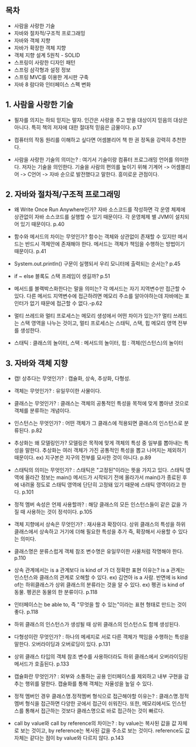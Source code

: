 ## 목차 
- 사람을 사랑한 기술
- 자바와 절차적/구조적 프로그래밍
- 자바와 객체 지향
- 자바가 확장한 객체 지향
- 객체 지향 설계 5원칙 - SOLID
- 스프링이 사랑한 디자인 패턴
- 스프링 삼각형과 설정 정보
- 스프링 MVC를 이용한 게시판 구축
- 자바 8 람다와 인터페이스 스펙 변화

## 1. 사람을 사랑한 기술 
- 필자를 의지는 하되 믿지는 말자. 인간은 사랑을 주고 받을 대상이지 믿음의 대상은 아니다. 특히 책의 저자에 대한 절대적 믿음은 금물이다. p.17
- 컴퓨터의 작동 원리를 이해하고 싶다면 어셈블리어 책 한 권 정독을 강력히 추천한다. 

- 사람을 사랑한 기술의 의미는? :  여기서 기술이랑 컴퓨터 프로그래밍 언어를 의미한다. 저자는 기술을 의인한다. 기술을 사람의 편의를 높이기 위해 기계어 -> 어셈블리어 -> C언어 -> 자바 순으로 발전했다고 말한다. 흥미로운 관점이다. 

## 2. 자바와 절차적/구조적 프로그래밍 
- 왜 Write Once Run Anywhere인가? 
자바 소스코드를 작성하면 각 운영 체제에 상관없이 자바 소스코드를 실행할 수 있기 때문이다. 각 운영체제 별 JVM이 설치되어 있기 때문이다. p.40

- 함수와 메서드의 차이는 무엇인가? 함수는 객체와 상관없이 존재할 수 있지만 메서드는 반드시 객체안에 존재해야 한다. 메서드는 객체가 책임을 수행하는 방법이기 때문이다. p.41  

- System.out.println() 구문이 실행되서 우리 모니터에 출력되는 순서는? p.45

- if ~ else 블록도 스택 프레임이 생길까? p.51

- 메서드를 블랙박스화한다는 말을 의미는? 각 메서드는 자기 지역변수만 접근할 수 있다. 다른 메서드 지역변수에 접근하려면 메모리 주소를 알아야하는데 자바에는 포인터가 없기 때문에 접근할 수 없다.-p.62

- 멀티 쓰레드와 멀티 프로세스는 메모리 생성에서 어떤 차이가 있는가? 멀티 쓰레드는 스택 영역을 나누는 것이고, 멀티 프로세스는 스태틱, 스택, 힙 메모리 영역 전부를 생성한다.   

- 스태틱 : 클래스의 놀이터, 스택 : 메서드의 놀이터, 힙 : 객체(인스턴스)의 놀이터

## 3. 자바와 객체 지향 
- 캡! 상추다는 무엇인가? : 캡슐화, 상속, 추상화, 다형성.

- 객체는 무엇인가? : 유일무이한 사물이다. 

- 클래스는 무엇인가? : 클래스는 객체의 공통적인 특성을 목적에 맞게 뽑아낸 것으로 객체를 분류하는 개념이다.  

- 인스턴스는 무엇인가? : 어떤 객체가 그 클래스에 적용되면 클래스의 인스턴스로 분류된다. p.82 

- 추상화는 왜 모델링인가? 모델링은 목적에 맞게 객체의 특성 중 일부를 뽑아내는 특성을 말한다. 추상화는 여러 객체가 가진 공통적인 특성을 뽑고 나머지는 제외하기 때문이다. ex) 지구본은 지구의 전부를 묘사한 것이 아니다. p.89

- 스태틱의 의미는 무엇인가? : 스태틱은 "고정된"이라는 뜻을 가지고 있다. 스태틱 영역에 올라간 정보는 main() 메서드가 시작되기 전에 올라가서 main()가 종료된 후에 내려올 정도로 스태틱 영역에 단단히 고정돼 있기 때문에 스태틱 영역이라고 한다. p.101

- 정적 멤버 속성은 언제 사용할까? : 해당 클래스의 모든 인스턴스들이 같은 값을 가질 때 사용하는 것이 정석이다. p.105

- 객체 지향에서 상속은 무엇인가? : 재사용과 확장이다. 상위 클래스의 특성을 하위 클래스에서 상속하고 거기에 더해 필요한 특성을 추가 즉, 확장해서 사용할 수 있다는 의미다. 

- 클래스명은 분류스럽게 객체 참조 변수명은 유일무이한 사물처럼 작명해야 한다. p.110

- 상속 관계에서는 is a 관계보다 is kind of 가 더 정확한 표현 이유는? is a 관계는 인스턴스와 클래스의 관계로 오해할 수 있다. ex) 김연아 is a 사람. 반면에 is kind of는 하위클래스가 상위 클래스의 분류라는 것을 알 수 있다. ex) 펭귄 is kind of 동물. 펭귄은 동물의 한 분류이다. p.118

- 인터페이스는 be able to, 즉 "무엇을 할 수 있는"이라는 표현 형태로 만드는 것이 좋다. p.118

- 하위 클래스의 인스턴스가 생성될 때 상위 클래스의 인스턴스도 함께 생성된다. 

- 다형성이란 무엇인가? : 하나의 메세지로 서로 다른 객체가 책임을 수행하는 특성을 말한다. 오버라이딩과 오버로딩이 있다. p.131

- 상위 클래스 타입의 객체 참조 변수를 사용하더라도 하위 클래스에서 오버라이딩된 메서드가 호출된다. p.133  

- 캡슐화란 무엇인가? : 외부와 소통하는 공용 인터페이스를 제외하고 내부 구현을 감추는 행위를 말한다. 캡슐화를 통해 객체는 자율성을 높일 수 있다.

- 정적 멤버인 경우 클래스명.정적멤버 형식으로 접근해야할 이유는? : 클래스명.정적멤버 형식을 접근하면 다양한 곳에서 접근이 쉬워진다. 또한, 메모리에서도 인스턴스를 통해서 접근하는 것보다 클래스명으로 바로 접근하는 것이 빠르다.

- call by value와 call by reference의 차이는? : by value는 복사된 값을 값 자체로 보는 것이고, by reference는 복사된 값을 주소로 보는 것이다. reference도 값 자체는 같다는 점이 by value와 다르지 않다. p.143
